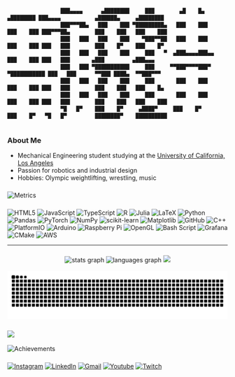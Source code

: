 ```text

                 ███▄▄▄▄      ▄████████     ███        ▄█    █▄       ▄████████ ███▄▄▄▄           ▄██████▄     ▄████████ 
                 ███▀▀▀██▄   ███    ███ ▀█████████▄   ███    ███     ███    ███ ███▀▀▀██▄        ███    ███   ███    ███ 
                 ███   ███   ███    ███    ▀███▀▀██   ███    ███     ███    ███ ███   ███        ███    █▀    ███    █▀  
                 ███   ███   ███    ███     ███   ▀  ▄███▄▄▄▄███▄▄   ███    ███ ███   ███       ▄███         ▄███▄▄▄     
                 ███   ███ ▀███████████     ███     ▀▀███▀▀▀▀███▀  ▀███████████ ███   ███      ▀▀███ ████▄  ▀▀███▀▀▀     
                 ███   ███   ███    ███     ███       ███    ███     ███    ███ ███   ███        ███    ███   ███    █▄  
                 ███   ███   ███    ███     ███       ███    ███     ███    ███ ███   ███        ███    ███   ███    ███ 
                 ▀█   █▀    ███    █▀     ▄████▀     ███    █▀      ███    █▀   ▀█   █▀         ████████▀    ██████████ 
                                                                                                        
```

### About Me
- Mechanical Engineering student studying at the [University of California, Los Angeles](https://www.ucla.edu/)
- Passion for robotics and industrial design
- Hobbies: Olympic weightlifting, wrestling, music

###

<picture>
  <img src="/github-metrics.svg" alt="Metrics">
</picture>

###

![HTML5](https://img.shields.io/badge/html5-%23E34F26.svg?style=plastic&logo=html5&logoColor=white) ![JavaScript](https://img.shields.io/badge/javascript-%23323330.svg?style=plastic&logo=javascript&logoColor=%23F7DF1E) ![TypeScript](https://img.shields.io/badge/typescript-%23007ACC.svg?style=plastic&logo=typescript&logoColor=white) 
![R](https://img.shields.io/badge/r-%23276DC3.svg?style=plastic&logo=r&logoColor=white) ![Julia](https://img.shields.io/badge/-Julia-9558B2?style=plastic&logo=julia&logoColor=white) ![LaTeX](https://img.shields.io/badge/latex-%23008080.svg?style=plastic&logo=latex&logoColor=white) ![Python](https://img.shields.io/badge/python-3670A0?style=plastic&logo=python&logoColor=ffdd54) ![Pandas](https://img.shields.io/badge/pandas-%23150458.svg?style=plastic&logo=pandas&logoColor=white) ![PyTorch](https://img.shields.io/badge/PyTorch-%23EE4C2C.svg?style=plastic&logo=PyTorch&logoColor=white) ![NumPy](https://img.shields.io/badge/numpy-%23013243.svg?style=plastic&logo=numpy&logoColor=white) ![scikit-learn](https://img.shields.io/badge/scikit--learn-%23F7931E.svg?style=plastic&logo=scikit-learn&logoColor=white) ![Matplotlib](https://img.shields.io/badge/Matplotlib-%23ffffff.svg?style=plastic&logo=Matplotlib&logoColor=black) 
![GitHub](https://img.shields.io/badge/github-%23121011.svg?style=plastic&logo=github&logoColor=white) ![C++](https://img.shields.io/badge/c++-%2300599C.svg?style=plastic&logo=c%2B%2B&logoColor=white) ![PlatformIO](https://img.shields.io/badge/PlatformIO-%23222.svg?style=plastic&logo=platformio&logoColor=%23f5822a) ![Arduino](https://img.shields.io/badge/-Arduino-00979D?style=plastic&logo=Arduino&logoColor=white) ![Raspberry Pi](https://img.shields.io/badge/-Raspberry_Pi-C51A4A?style=plastic&logo=Raspberry-Pi) 
![OpenGL](https://img.shields.io/badge/OpenGL-white?logo=OpenGL&style=plastic) 
![Bash Script](https://img.shields.io/badge/bash_script-%23121011.svg?style=plastic&logo=gnu-bash&logoColor=white) 
![Grafana](https://img.shields.io/badge/grafana-%23F46800.svg?style=plastic&logo=grafana&logoColor=white) 
![CMake](https://img.shields.io/badge/CMake-%23008FBA.svg?style=plastic&logo=cmake&logoColor=white)
![AWS](https://img.shields.io/badge/AWS-%23FF9900.svg?style=plastic&logo=amazon-aws&logoColor=white) 

---

###

<div align="center">
  <img src="https://github-readme-stats.vercel.app/api?username=nzge&hide_title=false&hide_rank=true&layout=compact&card_width=200&show_icons=true&include_all_commits=true&count_private=true&disable_animations=false&theme=dark&locale=en&hide_border=false" height="150" alt="stats graph"  />
  <img src="https://github-readme-stats.vercel.app/api/top-langs?username=nzge&locale=en&hide_title=false&layout=compact&card_width=320&langs_count=5&theme=dark&hide_border=false" height="150" alt="languages graph"  />
  <img src="https://github-contributor-stats.vercel.app/api?username=nzge&limit=5&theme=dark&hide&combine_all_yearly_contributions=true&layout=compact&card_width=320" height="150">
</div>

<br clear="both">

<img src="https://raw.githubusercontent.com/nzge/nzge/output/snake.svg" alt="Snake animation" />

###

![](https://github-profile-trophy.vercel.app/?username=nzge&theme=oldie&no-frame=true&no-bg=true)

![Achievements](https://github.com/nzge/nzge/blob/main/metrics-achievements.svg)


###
[![Instagram](https://img.shields.io/badge/Instagram-%23E4405F.svg?logo=Instagram&logoColor=white)](https://instagram.com/naysun_g) 
[![LinkedIn](https://img.shields.io/badge/LinkedIn-%230077B5.svg?logo=linkedin&logoColor=white)](https://linkedin.com/in/nzge) 
[![Gmail](https://img.shields.io/badge/Gmail-D14836?logo=gmail&logoColor=white)](https://linkedin.com/in/nzge) 
[![Youtube](https://img.shields.io/badge/YouTube-FF0000?logo=youtube&logoColor=white)](https://www.youtube.com/@nzge) 
[![Twitch](https://img.shields.io/badge/Twitch-9146FF?logo=twitch&logoColor=white)](https://www.twitch.tv/naythun_)
